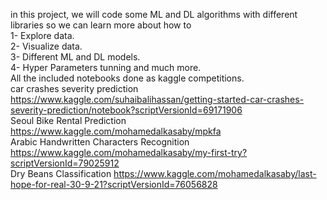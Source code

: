 in this project, we will code some ML and DL algorithms with different libraries so we can learn more about how to 
<br>1- Explore data.
<br>2- Visualize data.
<br>3- Different ML and DL models.
<br>4- Hyper Parameters tunning and much more.
<br>All the included notebooks done as kaggle competitions.<br>
car crashes severity prediction https://www.kaggle.com/suhaibalihassan/getting-started-car-crashes-severity-prediction/notebook?scriptVersionId=69171906<br>
Seoul Bike Rental Prediction https://www.kaggle.com/mohamedalkasaby/mpkfa<br>
Arabic Handwritten Characters Recognition https://www.kaggle.com/mohamedalkasaby/my-first-try?scriptVersionId=79025912<br>
Dry Beans Classification https://www.kaggle.com/mohamedalkasaby/last-hope-for-real-30-9-21?scriptVersionId=76056828
  
